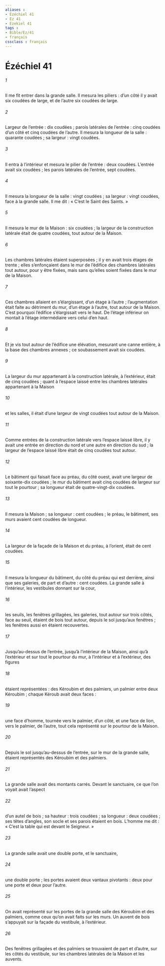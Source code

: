 ```yaml
---
aliases : 
- Ézéchiel 41
- Ez 41
- Ezekiel 41
tags : 
- Bible/Ez/41
- français
cssclass : français
---
```


# Ézéchiel 41

###### 1
Il me fit entrer dans la grande salle. Il mesura les piliers : d’un côté il y avait six coudées de large, et de l’autre six coudées de large.
###### 2
Largeur de l’entrée : dix coudées ; parois latérales de l’entrée : cinq coudées d’un côté et cinq coudées de l’autre. Il mesura la longueur de la salle : quarante coudées ; sa largeur : vingt coudées.
###### 3
Il entra à l’intérieur et mesura le pilier de l’entrée : deux coudées. L’entrée avait six coudées ; les parois latérales de l’entrée, sept coudées.
###### 4
Il mesura la longueur de la salle : vingt coudées ; sa largeur : vingt coudées, face à la grande salle. Il me dit : « C’est le Saint des Saints. »
###### 5
Il mesura le mur de la Maison : six coudées ; la largeur de la construction latérale était de quatre coudées, tout autour de la Maison.
###### 6
Les chambres latérales étaient superposées ; il y en avait trois étages de trente ; elles s’enfonçaient dans le mur de l’édifice des chambres latérales tout autour, pour y être fixées, mais sans qu’elles soient fixées dans le mur de la Maison.
###### 7
Ces chambres allaient en s’élargissant, d’un étage à l’autre ; l’augmentation était faite au détriment du mur, d’un étage à l’autre, tout autour de la Maison. C’est pourquoi l’édifice s’élargissait vers le haut. De l’étage inférieur on montait à l’étage intermédiaire vers celui d’en haut.
###### 8
Et je vis tout autour de l’édifice une élévation, mesurant une canne entière, à la base des chambres annexes ; ce soubassement avait six coudées.
###### 9
La largeur du mur appartenant à la construction latérale, à l’extérieur, était de cinq coudées ; quant à l’espace laissé entre les chambres latérales appartenant à la Maison
###### 10
et les salles, il était d’une largeur de vingt coudées tout autour de la Maison.
###### 11
Comme entrées de la construction latérale vers l’espace laissé libre, il y avait une entrée en direction du nord et une autre en direction du sud ; la largeur de l’espace laissé libre était de cinq coudées tout autour.
###### 12
Le bâtiment qui faisait face au préau, du côté ouest, avait une largeur de soixante-dix coudées ; le mur du bâtiment avait cinq coudées de largeur sur tout le pourtour ; sa longueur était de quatre-vingt-dix coudées.
###### 13
Il mesura la Maison ; sa longueur : cent coudées ; le préau, le bâtiment, ses murs avaient cent coudées de longueur.
###### 14
La largeur de la façade de la Maison et du préau, à l’orient, était de cent coudées.
###### 15
Il mesura la longueur du bâtiment, du côté du préau qui est derrière, ainsi que ses galeries, de part et d’autre : cent coudées.
La grande salle à l’intérieur, les vestibules donnant sur la cour,
###### 16
les seuils, les fenêtres grillagées, les galeries, tout autour sur trois côtés, face au seuil, étaient de bois tout autour, depuis le sol jusqu’aux fenêtres ; les fenêtres aussi en étaient recouvertes.
###### 17
Jusqu’au-dessus de l’entrée, jusqu’à l’intérieur de la Maison, ainsi qu’à l’extérieur et sur tout le pourtour du mur, à l’intérieur et à l’extérieur, des figures
###### 18
étaient représentées : des Kéroubim et des palmiers, un palmier entre deux Kéroubim ; chaque Kéroub avait deux faces :
###### 19
une face d’homme, tournée vers le palmier, d’un côté, et une face de lion, vers le palmier, de l’autre, tout cela représenté sur le pourtour de la Maison.
###### 20
Depuis le sol jusqu’au-dessus de l’entrée, sur le mur de la grande salle, étaient représentés des Kéroubim et des palmiers.
###### 21
La grande salle avait des montants carrés.
Devant le sanctuaire, ce que l’on voyait avait l’aspect
###### 22
d’un autel de bois ; sa hauteur : trois coudées ; sa longueur : deux coudées ; ses têtes d’angles, son socle et ses parois étaient en bois. L’homme me dit : « C’est la table qui est devant le Seigneur. »
###### 23
La grande salle avait une double porte, et le sanctuaire,
###### 24
une double porte ; les portes avaient deux vantaux pivotants : deux pour une porte et deux pour l’autre.
###### 25
On avait représenté sur les portes de la grande salle des Kéroubim et des palmiers, comme ceux qu’on avait faits sur les murs. Un auvent de bois s’appuyait sur la façade du vestibule, à l’extérieur.
###### 26
Des fenêtres grillagées et des palmiers se trouvaient de part et d’autre, sur les côtés du vestibule, sur les chambres latérales de la Maison et les auvents.

